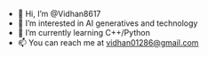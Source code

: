 - 👋 Hi, I’m @Vidhan8617
- 👀 I’m interested in AI generatives and technology
- 🌱 I’m currently learning C++/Python
- 📫 You can reach me at vidhan01286@gmail.com

<!---
Vidhan8617/Vidhan8617 is a ✨ special ✨ repository because its `README.md` (this file) appears on your GitHub profile.
You can click the Preview link to take a look at your changes.
--->
